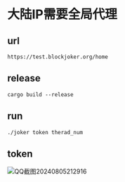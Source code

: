 # 大陆IP需要全局代理

## url
```https://test.blockjoker.org/home```

## release
```cargo build --release```

## run
```./joker token therad_num```

## token
![QQ截图20240805212916](https://github.com/user-attachments/assets/2ec6a991-75a7-4612-ba4d-4c5d80391de7)
